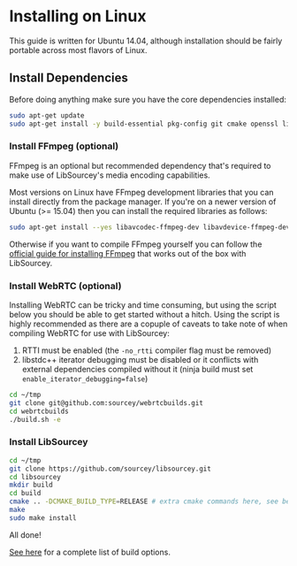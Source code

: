 # Installing on Linux

This guide is written for Ubuntu 14.04, although installation should be fairly portable across most flavors of Linux.

## Install Dependencies

Before doing anything make sure you have the core dependencies installed:

~~~ bash
sudo apt-get update
sudo apt-get install -y build-essential pkg-config git cmake openssl libssl-dev
~~~

<!--
jackd2 libjack-jackd2-dev
-->

<!--
**Install LibUV:**

~~~ bash
cd ~/tmp
git clone https://github.com/libuv/libuv.git
cd libuv
sh autogen.sh
./configure
make
# make check
sudo make install
~~~
-->

### Install FFmpeg (optional)

FFmpeg is an optional but recommended dependency that's required to make use of LibSourcey's media encoding capabilities.

Most versions on Linux have FFmpeg development libraries that you can install directly from the package manager. If you're on a newer version of Ubuntu (>= 15.04) then you can install the required libraries as follows:

~~~ bash
sudo apt-get install --yes libavcodec-ffmpeg-dev libavdevice-ffmpeg-dev libavfilter-ffmpeg-dev libavformat-ffmpeg-dev libswresample-ffmpeg-dev libpostproc-ffmpeg-dev
~~~

Otherwise if you want to compile FFmpeg yourself you can follow the [official guide for installing FFmpeg](http://trac.ffmpeg.org/wiki/CompilationGuide) that works out of the box with LibSourcey.

<!--
**Install OpenCV (optional):**

OpenCV is an optional dependecy that's used by LibSourcey for it's video capture, video analysis and computer vision algorithms. Note that if you're compiling FFmpeg yourself (as above), then you should compile OpenCV with `WITH_FFMPEG=OFF` otherwise conflicting FFmpeg libraries may be installed on your system.

~~~ bash
cd ~/tmp
wget https://github.com/Itseez/opencv/archive/3.0.0.zip -O opencv-3.0.0.zip
unzip opencv-3.0.0.zip
cd opencv-3.0.0
mkdir build
cd build
cmake -D CMAKE_BUILD_TYPE=RELEASE -D CMAKE_INSTALL_PREFIX=/usr/local -D WITH_TBB=ON -D WITH_V4L=ON -D WITH_QT=ON -D WITH_OPENGL=ON -D WITH_FFMPEG=OFF ..
make -j $(nproc)
sudo make install
sudo /bin/bash -c 'echo "/usr/local/lib" > /etc/ld.so.conf.d/opencv.conf'
sudo ldconfig
~~~
-->

### Install WebRTC (optional)

Installing WebRTC can be tricky and time consuming, but using the script below you should be able to get started without a hitch. Using the script is highly recommended as there are a copuple of caveats to take note of when compiling WebRTC for use with LibSourcey:

1. RTTI must be enabled (the `-no_rtti` compiler flag must be removed)
2. libstdc++ iterator debugging must be disabled or it conflicts with external dependencies compiled without it (ninja build must set `enable_iterator_debugging=false`)

~~~ bash
cd ~/tmp
git clone git@github.com:sourcey/webrtcbuilds.git
cd webrtcbuilds
./build.sh -e
~~~

### Install LibSourcey

~~~ bash
cd ~/tmp
git clone https://github.com/sourcey/libsourcey.git
cd libsourcey
mkdir build
cd build
cmake .. -DCMAKE_BUILD_TYPE=RELEASE # extra cmake commands here, see below for a full list...
make
sudo make install
~~~

All done!

[See here](/installation.md#cmake-build-options) for a complete list of build options.
